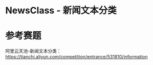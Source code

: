 # NewsClass - 新闻文本分类




# 参考赛题
阿里云天池-新闻文本分类：https://tianchi.aliyun.com/competition/entrance/531810/information
